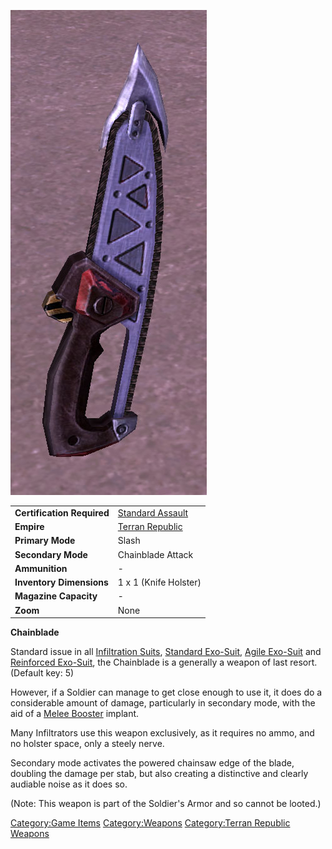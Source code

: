 ![](/images/Chainblade.jpg "Chainblade.jpg")

|                            |                                                  |
| -------------------------- | ------------------------------------------------ |
| **Certification Required** | [Standard Assault](/Standard_Assault "wikilink") |
| **Empire**                 | [Terran Republic](/Terran_Republic "wikilink")   |
| **Primary Mode**           | Slash                                            |
| **Secondary Mode**         | Chainblade Attack                                |
| **Ammunition**             | \-                                               |
| **Inventory Dimensions**   | 1 x 1 (Knife Holster)                            |
| **Magazine Capacity**      | \-                                               |
| **Zoom**                   | None                                             |

**Chainblade**

Standard issue in all [Infiltration
Suits](/Infiltration_Suit "wikilink"), [Standard
Exo-Suit](/Standard_Exo-Suit "wikilink"), [Agile
Exo-Suit](/Agile_Exo-Suit "wikilink") and [Reinforced
Exo-Suit](/Reinforced_Exo-Suit "wikilink"), the Chainblade is a generally
a weapon of last resort. (Default key: 5)

However, if a Soldier can manage to get close enough to use it, it does
do a considerable amount of damage, particularly in secondary mode, with
the aid of a [Melee Booster](/Melee_Booster "wikilink") implant.

Many Infiltrators use this weapon exclusively, as it requires no ammo,
and no holster space, only a steely nerve.

Secondary mode activates the powered chainsaw edge of the blade,
doubling the damage per stab, but also creating a distinctive and
clearly audiable noise as it does so.

(Note: This weapon is part of the Soldier's Armor and so cannot be
looted.)

[Category:Game Items](/Category:Game_Items "wikilink")
[Category:Weapons](/Category:Weapons "wikilink") [Category:Terran
Republic Weapons](/Category:Terran_Republic_Weapons "wikilink")
